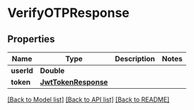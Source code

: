 # VerifyOTPResponse

## Properties
Name | Type | Description | Notes
------------ | ------------- | ------------- | -------------
**userId** | **Double** |  | 
**token** | [**JwtTokenResponse**](JwtTokenResponse.md) |  | 

[[Back to Model list]](../README.md#documentation-for-models) [[Back to API list]](../README.md#documentation-for-api-endpoints) [[Back to README]](../README.md)


